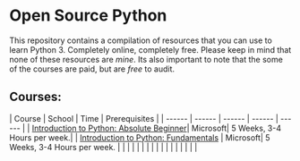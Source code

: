 ﻿# Open Source Python
This repository contains a compilation of resources that you can use to learn Python 3. Completely online, completely free. Please keep in mind that none of these resources are *mine*. Its also important to note that the some of the courses are paid, but are *free* to audit. 

## Courses:
| Course | School | Time | Prerequisites |
| ------ | ------ | ------ | ------ | ------ |
| [Introduction to Python: Absolute Beginner](%5Bhttps://www.edx.org/course/introduction-to-python-absolute-beginner-4%5D%28https://www.edx.org/course/introduction-to-python-absolute-beginner-4%29)| Microsoft| 5 Weeks, 3-4 Hours per week.| 
| [Introduction to Python: Fundamentals](https://www.edx.org/course/introduction-to-python-fundamentals-4) | Microsoft| 5 Weeks, 3-4 Hours per week. | 
|  |  | | 
|  |  | | 
|  |  | | 
|  | | | 

